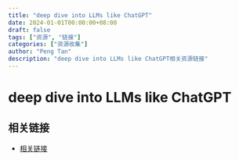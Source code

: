 ```yaml
---
title: "deep dive into LLMs like ChatGPT"
date: 2024-01-01T00:00:00+08:00
draft: false
tags: ["资源", "链接"]
categories: ["资源收集"]
author: "Peng Tan"
description: "deep dive into LLMs like ChatGPT相关资源链接"
---
```


# deep dive into LLMs like ChatGPT

## 相关链接

- [相关链接](https://model-spec.openai.com/2025-02-12.html)
